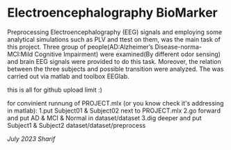 # Electroencephalography BioMarker

 Preprocessing Electroencephalography (EEG) signals and employing
 some analytical simulations such as PLV and ttest on them, was 
 the main task of this project. Three group of people(AD:Alzheimer’s
 Disease-norma-MCI:Mild Cognitive Impairment) were examined(By 
 different odor sensing) and brain EEG signals were provided to
 do this task. Moreover, the relation between the three subjects
 and possible transition were analyzed. The was carried out via 
 matlab and toolbox EEGlab.


this is all for github upload limit :)

 for convinient runnung of PROJECT.mlx (or you know check it's addressing in matlab):
 1.put Subject01 & Subject02 next to PROJECT.mlx
 2.go forward and put AD & MCI & Normal in dataset/dataset
 3.dig deeper and put Subject1 & Subject2 dataset/dataset/preprocess


 *July 2023 Sharif*
 


